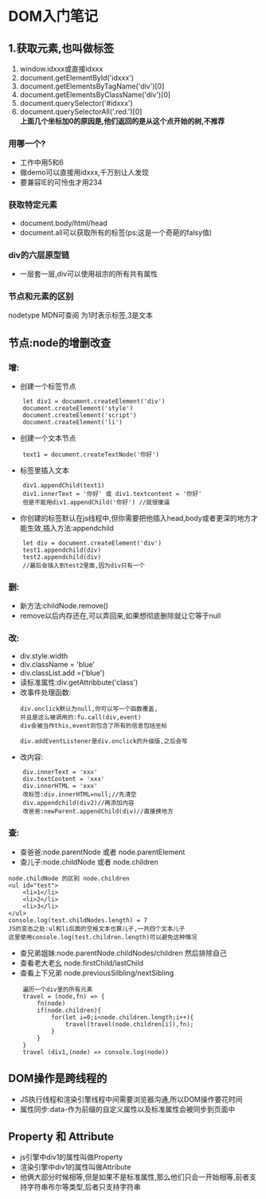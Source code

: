 # DOM入门笔记

## 1.获取元素,也叫做标签
1. window.idxxx或直接idxxx
2. document.getElementById('idxxx')
3. document.getElementsByTagName('div')[0]
4. document.getElementsByClassName('div')[0]
5. document.querySelector('#idxxx')
6. document.querySelectorAll('.red.')[0]</br>
**上面几个坐标加0的原因是,他们返回的是从这个点开始的树,不推荐**

### 用哪一个?
* 工作中用5和6
* 做demo可以直接用idxxx,千万别让人发现
* 要兼容IE的可怜虫才用234

### 获取特定元素
* document.body/html/head
* document.all可以获取所有的标签(ps:这是一个奇葩的falsy值)

### div的六层原型链
* 一层套一层,div可以使用祖宗的所有共有属性
  
### 节点和元素的区别
nodetype MDN可查阅 为1时表示标签,3是文本

## 节点:node的增删改查
### 增:
* 创建一个标签节点
```
    let div1 = document.createElement('div')
    document.createElement('style')
    document.createElement('script')
    document.createElement('li')
```
* 创建一个文本节点
```
    text1 = document.createTextNode('你好')
```
* 标签里插入文本
```
    div1.appendChild(text1)
    div1.innerText = '你好' 或 div1.textcontent = '你好'
    但是不能用div1.appendChild('你好') //就很傻逼
```
* 你创建的标签默认在js线程中,但你需要把他插入head,body或者更深的地方才能生效,插入方法:appendchild
```
    let div = document.createElement('div')
    test1.appendchild(div)
    test2.appendchild(div)
    //最后会插入到test2里面,因为div只有一个
```
### 删:
* 新方法:childNode.remove()
* remove以后内存还在,可以弄回来,如果想彻底删除就让它等于null

### 改:
* div.style.width
* div.className = 'blue'
* div.classList.add =('blue')
* 读标准属性:div.getAttribbute('class')
* 改事件处理函数:
  ```
  div.onclick默认为null,你可以写一个函数覆盖,
  并且是这么被调用的:fu.call(div,event)
  div会被当作this,event则包含了所有的信息包括坐标

  div.addEventListener是div.onclick的升级版,之后会写
  ```
* 改内容:
```
    div.innerText = 'xxx'
    div.textContent = 'xxx'
    div.innerHTML = 'xxx'
    改标签:div.innerHTML=null;//先清空
    div.appendchild(div2)//再添加内容
    改爸爸:newParent.appendChild(div)//直接换地方
```

### 查:
* 查爸爸:node.parentNode 或者 node.parentElement
* 查儿子:node.childNode 或者 node.children
```
node.childNode 的区别 node.children
<ul id="test">
    <li>1</li>
    <li>2</li>
    <li>3</li>
</ul>
console.log(test.childNodes.length) = 7
JS的变态之处:ul和li后面的空格文本也算儿子,一共四个文本儿子
这里使用console.log(test.children.length)可以避免这种情况
```
* 查兄弟姐妹:node.parentNode.childNodes/children 然后排除自己
* 查看老大老幺 node.firstChild/lastChild
* 查看上下兄弟 node.previousSilbling/nextSibling

```
    遍历一个div里的所有元素
    travel = (node,fn) => {
        fn(node)
        if(node.children){
            for(let i=0;i<node.children.length;i++){
                travel(travel(node.children[i]),fn);
            }
        }
    }
    travel (div1,(node) => console.log(node))
```
## DOM操作是跨线程的
* JS执行线程和渲染引擎线程中间需要浏览器沟通,所以DOM操作要花时间
* 属性同步:data-作为前缀的自定义属性以及标准属性会被同步到页面中

## Property 和 Attribute
* js引擎中div1的属性叫做Property
* 渲染引擎中div1的属性叫做Attribute
* 他俩大部分时候相等,但是如果不是标准属性,那么他们只会一开始相等,前者支持字符串布尔等类型,后者只支持字符串